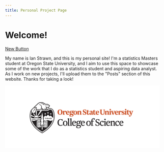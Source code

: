 ```yaml
---
title: Personal Project Page
---
```


# Welcome!

<a href="https://www.linkedin.com/in/ian-strawn-548234255" class="btn">New Button</a>

My name is Ian Strawn, and this is my personal site! I'm a statistics Masters student at Oregon State University, and I aim to use this space to showcase some of the work that I do as a statistics student and aspiring data analyst. As I work on new projects, I'll upload them to the "Posts" section of this website. Thanks for taking a look!

![Oregon State College of Science Logo](cos_logo.png)

